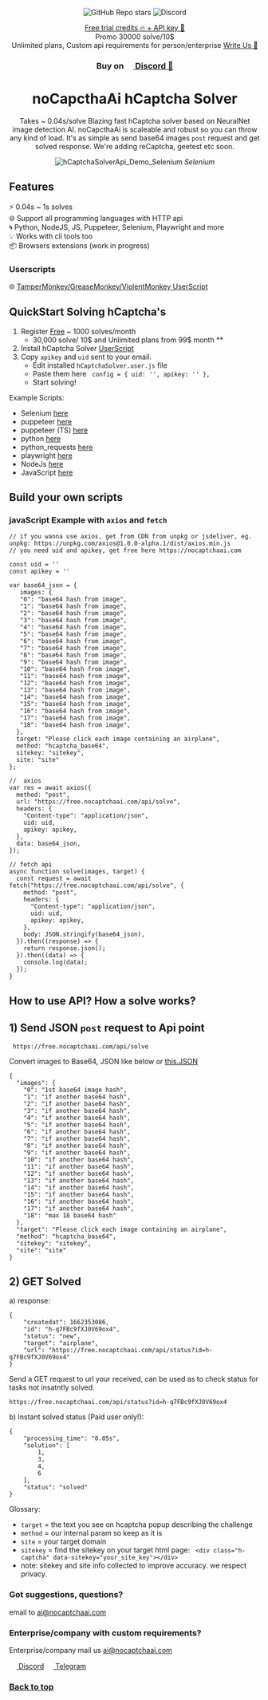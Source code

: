 <div align="center" padding="0" margin="0">
<p>

![GitHub Repo stars](https://img.shields.io/github/stars/shimuldn/hCaptchaSolverApi?style=flat-square)
<img alt="Discord" src="https://img.shields.io/discord/994856206525018112">

[Free trial credits 🔥 + API key 🔗](https://nocaptchaai.com/register) \
Promo 30000 solve/10$ \
Unlimited plans, Custom api requirements for person/enterprise <a href="mailto:ai@nocaptchaai.com">Write Us 📧<a/>

<h3>Buy on  <a href="https://discord.gg/E7FfzhZqzA" target="_blank">
<img src="https://camo.githubusercontent.com/73982ce1ec8b82ac1c26e2ff755e44b20005fe131c0836810499dc61a3d4f43f/68747470733a2f2f646973636f72642e636f6d2f6173736574732f65633263333463616464346235663435393434313531323733383061383565362e69636f" width="15" height="15">  Discord 🔗</a></h3>

# noCapcthaAi hCaptcha Solver

<p>Takes ~ 0.04s/solve Blazing fast hCaptcha solver based on NeuralNet image detection AI. noCapcthaAi is scaleable and robust so you can throw any kind of load. It's as simple as send base64 images <code>post</code> request and get solved response. We're adding reCaptcha, geetest etc soon.
</p>

![hCaptchaSolverApi_Demo_Selenium](https://user-images.githubusercontent.com/4178343/180646819-324163a8-0c4c-4571-b01c-2f98ab8a1127.gif)
<i>Selenium</i>

</div>

## Features

⚡ 0.04s ~ 1s solves \
🌐 Support all programming languages with HTTP api \
🌀 Python, NodeJS, JS, Puppeteer, Selenium, Playwright and more \
💡 Works with cli tools too \
📦️ Browsers extensions (work in progress)

### Userscripts

🌐 [TamperMonkey/GreaseMonkey/ViolentMonkey UserScript](https://github.com/noCaptchaAi/hCaptchaSolver.user.js)

## QuickStart Solving hCaptcha's

1. Register [Free](https://nocaptchaai.com/register) ~ 1000 solves/month
   - 30,000 solve/ 10$ and Unlimited plans from 99$ month \*\*
2. Install hCaptcha Solver [UserScript](https://github.com/noCaptchaAi/hCaptchaSolver.user.js)
3. Copy `apikey` and `uid` sent to your email.
   - Edit installed `hCaptchaSolver.user.js` file
   - Paste them here ` config = { uid: '', apikey: '' },`
   - Start solving!

Example Scripts:

- Selenium [here](usage_examples/example-selenium.py)
- puppeteer [here]( usage_examples/puppeteer.js)
- puppeteer (TS) [here](usage_examples/puppeteer.ts)
- python [here](usage_examples/example2.py)
- python_requests [here](usage_examples/python_requests.py)
- playwright [here](usage_examples/playwright.js)
- NodeJs [here](usage_examples/node.js)
- JavaScript [here](usage_examples/javascript.js)

## Build your own scripts

### javaScript Example with `axios` and `fetch`

```
// if you wanna use axios, get from CDN from unpkg or jsdeliver, eg. unpkg: https://unpkg.com/axios@1.0.0-alpha.1/dist/axios.min.js
// you need uid and apikey, get free here https://nocaptchaai.com

const uid = ''
const apikey = ''

var base64_json = {
   images: {
   "0": "base64 hash from image",
   "1": "base64 hash from image",
   "2": "base64 hash from image",
   "3": "base64 hash from image",
   "4": "base64 hash from image",
   "5": "base64 hash from image",
   "6": "base64 hash from image",
   "7": "base64 hash from image",
   "8": "base64 hash from image",
   "9": "base64 hash from image",
   "10": "base64 hash from image",
   "11": "base64 hash from image",
   "12": "base64 hash from image",
   "13": "base64 hash from image",
   "14": "base64 hash from image",
   "15": "base64 hash from image",
   "16": "base64 hash from image",
   "17": "base64 hash from image",
   "18": "base64 hash from image",
  },
  target: "Please click each image containing an airplane",
  method: "hcaptcha_base64",
  sitekey: "sitekey",
  site: "site"
};

//  axios
var res = await axios({
  method: "post",
  url: "https://free.nocaptchaai.com/api/solve",
  headers: {
    "Content-type": "application/json",
    uid: uid,
    apikey: apikey,
  },
  data: base64_json,
});

// fetch api
async function solve(images, target) {
  const request = await fetch("https://free.nocaptchaai.com/api/solve", {
    method: "post",
    headers: {
      "Content-type": "application/json",
      uid: uid,
      apikey: apikey,
    },
    body: JSON.stringify(base64_json),
  }).then((response) => {
    return response.json();
  }).then((data) => {
    console.log(data);
  });
}
```

## How to use API? How a solve works?

## 1) Send JSON `post` request to Api point

```
 https://free.nocaptchaai.com/api/solve
```

Convert images to Base64, JSON like below or [this.JSON](https://raw.githubusercontent.com/shimuldn/hCaptchaSolverApi/main/usage_examples/base64-body-format.json)

```
{
  "images": {
    "0": "1st base64 image hash",
    "1": "if another base64 hash",
    "2": "if another base64 hash",
    "3": "if another base64 hash",
    "4": "if another base64 hash",
    "5": "if another base64 hash",
    "6": "if another base64 hash",
    "7": "if another base64 hash",
    "8": "if another base64 hash",
    "9": "if another base64 hash",
    "10": "if another base64 hash",
    "11": "if another base64 hash",
    "12": "if another base64 hash",
    "13": "if another base64 hash",
    "14": "if another base64 hash",
    "15": "if another base64 hash",
    "16": "if another base64 hash",
    "17": "if another base64 hash",
    "18": "max 18 base64 hash"
  },
  "target": "Please click each image containing an airplane",
  "method": "hcaptcha_base64",
  "sitekey": "sitekey",
  "site": "site"
}
```

## 2) GET Solved

a) response:

```
{
    "createdat": 1662353086,
    "id": "h-q7FBc9fXJ0V69ox4",
    "status": "new",
    "target": "airplane",
    "url": "https://free.nocaptchaai.com/api/status?id=h-q7FBc9fXJ0V69ox4"
}
```

Send a GET request to url your received, can be used as to check status for tasks not insatntly solved.

```
https://free.nocaptchaai.com/api/status?id=h-q7FBc9fXJ0V69ox4
```

b) Instant solved status (Paid user only!):

```
{
    "processing_time": "0.05s",
    "solution": [
        1,
        3,
        4,
        6
    ],
    "status": "solved"
}
```

Glossary:

- `target` = the text you see on hcaptcha popup describing the challenge
- `method` = our internal param so keep as it is
- `site` = your target domain
- `sitekey` = find the sitekey on your target html page: ` <div class="h-captcha" data-sitekey="your_site_key"></div>`
- note: sitekey and site info collected to improve accuracy. we respect privacy.

### Got suggestions, questions?

email to <a href="mailto:ai@nocaptchaai.com">ai@nocaptchaai.com</a>

### Enterprise/company with custom requirements?

Enterprise/company mail us <a href="mailto:ai@nocaptchaai.com">ai@nocaptchaai.com</a>

<a href="https://discord.gg/E7FfzhZqzA" target="_blank">
<img src="https://camo.githubusercontent.com/73982ce1ec8b82ac1c26e2ff755e44b20005fe131c0836810499dc61a3d4f43f/68747470733a2f2f646973636f72642e636f6d2f6173736574732f65633263333463616464346235663435393434313531323733383061383565362e69636f" width="15" height="15"> Discord</a>
 <a href="https://t.me/hCaptchaSolverApi" target="_blank">
<img src="https://telegram.org/img/favicon.ico"  width="15" height="15"> Telegram </a>

<br>

### [Back to top](#readme)
